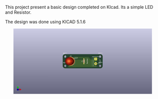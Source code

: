  This project present a basic design completed on KIcad. Its a simple LED and Resistor.

 The design was done using KICAD 5.1.6
 
 <p align="center">
 <img width="450" src="./Besong_board_V1.jpg"></p>
 <br/>
 
 
 

 
